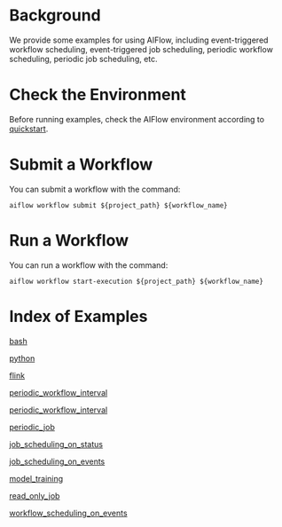 # Background
We provide some examples for using AIFlow, including event-triggered workflow scheduling, 
event-triggered job scheduling, periodic workflow scheduling, periodic job scheduling, etc.

# Check the Environment
Before running examples, check the AIFlow environment according 
to [quickstart](../../docs/content/get_started/quickstart.md).

# Submit a Workflow
You can submit a workflow with the command:
```shell
aiflow workflow submit ${project_path} ${workflow_name}
```

# Run a Workflow
You can run a workflow with the command:
```shell
aiflow workflow start-execution ${project_path} ${workflow_name}
```

# Index of Examples

[bash](workflows/bash)

[python](workflows/python)

[flink](workflows/flink)

[periodic_workflow_interval](workflows/periodic_workflow_interval)

[periodic_workflow_interval](workflows/periodic_workflow_cron)

[periodic_job](workflows/periodic_job)

[job_scheduling_on_status](workflows/job_scheduling_on_status)

[job_scheduling_on_events](workflows/job_scheduling_on_events)

[model_training](workflows/model_training)

[read_only_job](workflows/read_only_job)

[workflow_scheduling_on_events](workflows/workflow_scheduling_on_events)
